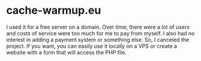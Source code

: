 # cache-warmup.eu

I used it for a free server on a domain. Over time, there were a lot of users and costs of service were too much for me to pay from myself. I also had no interest in adding a payment system or something else. So, I canceled the project. If you want, you can easily use it locally on a VPS or create a website with a form that will access the PHP file.
